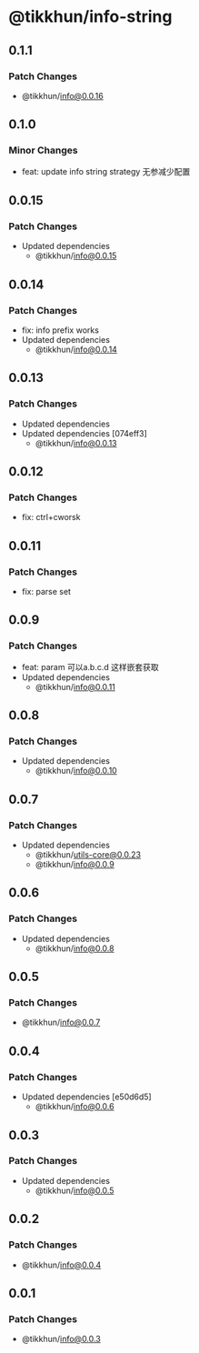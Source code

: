 # @tikkhun/info-string

## 0.1.1

### Patch Changes

- @tikkhun/info@0.0.16

## 0.1.0

### Minor Changes

- feat: update info string strategy 无参减少配置

## 0.0.15

### Patch Changes

- Updated dependencies
  - @tikkhun/info@0.0.15

## 0.0.14

### Patch Changes

- fix: info prefix works
- Updated dependencies
  - @tikkhun/info@0.0.14

## 0.0.13

### Patch Changes

- Updated dependencies
- Updated dependencies [074eff3]
  - @tikkhun/info@0.0.13

## 0.0.12

### Patch Changes

- fix: ctrl+cworsk

## 0.0.11

### Patch Changes

- fix: parse set

## 0.0.9

### Patch Changes

- feat: param 可以a.b.c.d 这样嵌套获取
- Updated dependencies
  - @tikkhun/info@0.0.11

## 0.0.8

### Patch Changes

- Updated dependencies
  - @tikkhun/info@0.0.10

## 0.0.7

### Patch Changes

- Updated dependencies
  - @tikkhun/utils-core@0.0.23
  - @tikkhun/info@0.0.9

## 0.0.6

### Patch Changes

- Updated dependencies
  - @tikkhun/info@0.0.8

## 0.0.5

### Patch Changes

- @tikkhun/info@0.0.7

## 0.0.4

### Patch Changes

- Updated dependencies [e50d6d5]
  - @tikkhun/info@0.0.6

## 0.0.3

### Patch Changes

- Updated dependencies
  - @tikkhun/info@0.0.5

## 0.0.2

### Patch Changes

- @tikkhun/info@0.0.4

## 0.0.1

### Patch Changes

- @tikkhun/info@0.0.3
